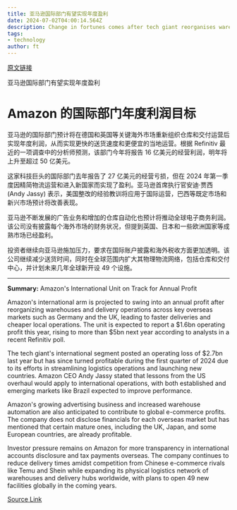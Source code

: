 ```yaml
---
title: 亚马逊国际部门有望实现年度盈利
date: 2024-07-02T04:00:14.564Z
description: Change in fortunes comes after tech giant reorganises warehouses and delivery operations in key overseas markets
tags: 
- technology
author: ft
---
```


[原文链接](https://ft.com/content/6259721a-f011-4eb9-aa45-ec5f83054eae)

亚马逊国际部门有望实现年度盈利

# Amazon 的国际部门年度利润目标

亚马逊的国际部门预计将在德国和英国等关键海外市场重新组织仓库和交付运营后实现年度利润，从而实现更快的送货速度和更便宜的当地运营。根据 Refinitiv 最近的一项调查中的分析师预测，该部门今年将报告 16 亿美元的经营利润，明年将上升至超过 50 亿美元。

这家科技巨头的国际部门去年报告了 27 亿美元的经营亏损，但在 2024 年第一季度因精简物流运营和进入新国家而实现了盈利。亚马逊首席执行官安迪·贾西 (Andy Jassy) 表示，美国整改的经验教训将应用于国际运营，巴西等既定市场和新兴市场预计将改善表现。

亚马逊不断发展的广告业务和增加的仓库自动化也预计将推动全球电子商务利润。该公司没有披露每个海外市场的财务状况，但提到英国、日本和一些欧洲国家等成熟市场已经盈利。

投资者继续向亚马逊施加压力，要求在国际账户披露和海外税收方面更加透明。该公司继续减少送货时间，同时在全球范围内扩大其物理物流网络，包括仓库和交付中心，并计划未来几年全球新开设 49 个设施。

---

 **Summary:** Amazon's International Unit on Track for Annual Profit

Amazon's international arm is projected to swing into an annual profit after reorganizing warehouses and delivery operations across key overseas markets such as Germany and the UK, leading to faster deliveries and cheaper local operations. The unit is expected to report a $1.6bn operating profit this year, rising to more than $5bn next year according to analysts in a recent Refinitiv poll.

The tech giant's international segment posted an operating loss of $2.7bn last year but has since turned profitable during the first quarter of 2024 due to its efforts in streamlining logistics operations and launching new countries. Amazon CEO Andy Jassy stated that lessons from the US overhaul would apply to international operations, with both established and emerging markets like Brazil expected to improve performance.

Amazon's growing advertising business and increased warehouse automation are also anticipated to contribute to global e-commerce profits. The company does not disclose financials for each overseas market but has mentioned that certain mature ones, including the UK, Japan, and some European countries, are already profitable.

Investor pressure remains on Amazon for more transparency in international accounts disclosure and tax payments overseas. The company continues to reduce delivery times amidst competition from Chinese e-commerce rivals like Temu and Shein while expanding its physical logistics network of warehouses and delivery hubs worldwide, with plans to open 49 new facilities globally in the coming years.

[Source Link](https://ft.com/content/6259721a-f011-4eb9-aa45-ec5f83054eae)

